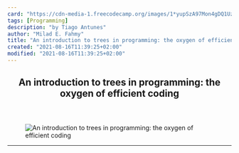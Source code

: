 ```yaml
---
card: "https://cdn-media-1.freecodecamp.org/images/1*yupSzA97Mon4gDQ1UzlbsA.png"
tags: [Programming]
description: "by Tiago Antunes"
author: "Milad E. Fahmy"
title: "An introduction to trees in programming: the oxygen of efficient coding"
created: "2021-08-16T11:39:25+02:00"
modified: "2021-08-16T11:39:25+02:00"
---
```

<div class="site-wrapper">
<main id="site-main" class="site-main outer">
<div class="inner">
<article class="post-full post tag-programming tag-software-development tag-data-structures tag-computer-science tag-technology ">
<header class="post-full-header">
<h1 class="post-full-title">An introduction to trees in programming: the oxygen of efficient coding</h1>
</header>
<figure class="post-full-image">
<picture>
<source media="(max-width: 700px)" sizes="1px" srcset="data:image/gif;base64,R0lGODlhAQABAIAAAAAAAP///yH5BAEAAAAALAAAAAABAAEAAAIBRAA7 1w">
<source media="(min-width: 701px)" sizes="(max-width: 800px) 400px,
(max-width: 1170px) 700px,
1400px" srcset="https://cdn-media-1.freecodecamp.org/images/1*yupSzA97Mon4gDQ1UzlbsA.png 300w,
https://cdn-media-1.freecodecamp.org/images/1*yupSzA97Mon4gDQ1UzlbsA.png 600w,
https://cdn-media-1.freecodecamp.org/images/1*yupSzA97Mon4gDQ1UzlbsA.png 1000w,
https://cdn-media-1.freecodecamp.org/images/1*yupSzA97Mon4gDQ1UzlbsA.png 2000w">
<img onerror="this.style.display='none'" src="https://cdn-media-1.freecodecamp.org/images/1*yupSzA97Mon4gDQ1UzlbsA.png" alt="An introduction to trees in programming: the oxygen of efficient coding">
</picture>
</figure>
<section class="post-full-content">
<div class="post-content medium-migrated-article">
</div>
<hr>
</section>
</article>
</div>
</main>
</div>
<!-- Google Tag Manager (noscript) -->
<!-- End Google Tag Manager (noscript) -->
